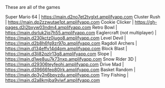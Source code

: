 These are all of the games

Super Mario 64 | https://main.d2no7et2tvglxt.amplifyapp.com
Cluster Rush | https://main.dp2zzwutae1pt.amplifyapp.com
Cookie Clicker | https://gh-pages.d2j2bxyw03ndm4.amplifyapp.com
Retro Bowl | https://main.dsrluk2jq7h55.amplifyapp.com
Eaglercraft (not multiplayer) | https://main.d230kctz0jugo8.amplifyapp.com
Level Devil | https://main.d2b8h6fg9zr97p.amplifyapp.com
Ragdoll Archers | https://main.d134effv14d4pm.amplifyapp.com
Block Blast | https://main.d3li82qzlr13g8.amplifyapp.com
Slope | https://main.d1we8uu7k73nxp.amplifyapp.com
Snow Rider 3D | https://main.d29306teyfeohi.amplifyapp.com
Drive Mad | https://main.d39666fep80lrk.amplifyapp.com
Basket Random | https://main.dp3y2n6bpvzdu.amplifyapp.com
Tiny Fishing | https://main.d2a8kmjba9viwf.amplifyapp.com
